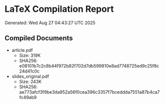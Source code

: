 # LaTeX Compilation Report
Generated: Wed Aug 27 04:43:27 UTC 2025
## Compiled Documents
- article.pdf
  - Size: 319K
  - SHA256: e08101b7c2c8b44f972b82f702d7db599810e8ad7748725ed9c25f8c24d41c0c
- slides_original.pdf
  - Size: 243K
  - SHA256: ae773afcf3f9be3da952a56f0cea396c3357f7bceddda7551a87b4ca7fc49ab9

